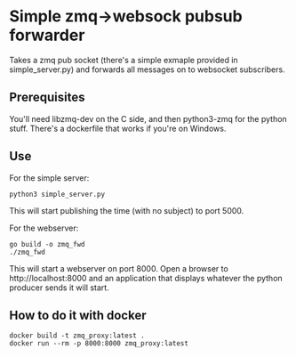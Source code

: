 # Simple zmq->websock pubsub forwarder

Takes a zmq pub socket (there's a simple exmaple provided in simple_server.py)
and forwards all messages on to websocket subscribers.

## Prerequisites

You'll need libzmq-dev on the C side, and then python3-zmq for the python stuff.
There's a dockerfile that works if you're on Windows.

## Use

For the simple server:

    python3 simple_server.py

This will start publishing the time (with no subject) to port 5000.

For the webserver:

    go build -o zmq_fwd
    ./zmq_fwd

This will start a webserver on port 8000. Open a browser to http://localhost:8000
and an application that displays whatever the python producer sends it will start.

## How to do it with docker

    docker build -t zmq_proxy:latest .
    docker run --rm -p 8000:8000 zmq_proxy:latest